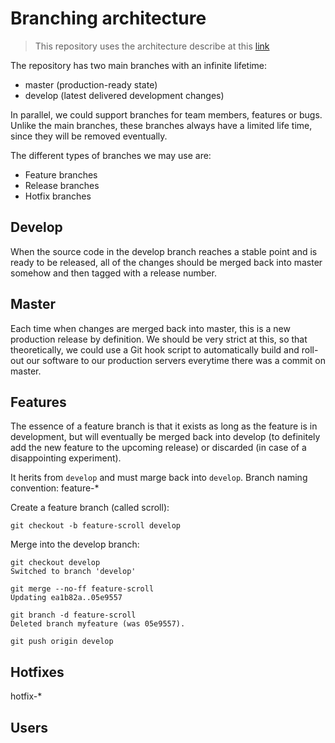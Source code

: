 Branching architecture
======

> This repository uses the architecture describe at this [link](http://nvie.com/posts/a-successful-git-branching-model/)

The repository has two main branches with an infinite lifetime:
 * master (production-ready state)
 * develop (latest delivered development changes)

In parallel, we could support branches for team members, features or bugs. Unlike the main branches, these branches always have a limited life time, since they will be removed eventually.

The different types of branches we may use are:
 * Feature branches
 * Release branches
 * Hotfix branches


## Develop

When the source code in the develop branch reaches a stable point and is ready to be released, all of the changes should be merged back into master somehow and then tagged with a release number.


## Master

Each time when changes are merged back into master, this is a new production release by definition. We should be very strict at this, so that theoretically, we could use a Git hook script to automatically build and roll-out our software to our production servers everytime there was a commit on master.

## Features

The essence of a feature branch is that it exists as long as the feature is in development, but will eventually be merged back into develop (to definitely add the new feature to the upcoming release) or discarded (in case of a disappointing experiment).

It herits from `develop` and must marge back into `develop`.
Branch naming convention: feature-*

Create a feature branch (called scroll):
```shell
git checkout -b feature-scroll develop
```

Merge into the develop branch: 
```shell
git checkout develop
Switched to branch 'develop'

git merge --no-ff feature-scroll
Updating ea1b82a..05e9557

git branch -d feature-scroll
Deleted branch myfeature (was 05e9557).

git push origin develop
```


## Hotfixes

hotfix-*

## Users